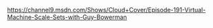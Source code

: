 https://channel9.msdn.com/Shows/Cloud+Cover/Episode-191-Virtual-Machine-Scale-Sets-with-Guy-Bowerman